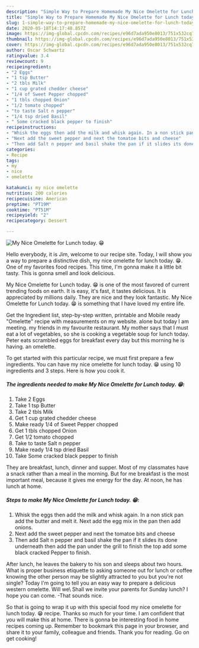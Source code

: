 ```yaml
---
description: "Simple Way to Prepare Homemade My Nice Omelette for Lunch today. 😁"
title: "Simple Way to Prepare Homemade My Nice Omelette for Lunch today. 😁"
slug: 1-simple-way-to-prepare-homemade-my-nice-omelette-for-lunch-today
date: 2020-05-18T14:17:48.857Z
image: https://img-global.cpcdn.com/recipes/e96d7ada950e8013/751x532cq70/my-nice-omelette-for-lunch-today-😁-recipe-main-photo.jpg
thumbnail: https://img-global.cpcdn.com/recipes/e96d7ada950e8013/751x532cq70/my-nice-omelette-for-lunch-today-😁-recipe-main-photo.jpg
cover: https://img-global.cpcdn.com/recipes/e96d7ada950e8013/751x532cq70/my-nice-omelette-for-lunch-today-😁-recipe-main-photo.jpg
author: Oscar Schwartz
ratingvalue: 3.4
reviewcount: 9
recipeingredient:
- "2 Eggs"
- "1 tsp Butter"
- "2 tbls Milk"
- "1 cup grated chedder cheese"
- "1/4 of Sweet Pepper chopped"
- "1 tbls chopped Onion"
- "1/2 tomato chopped"
- "to taste Salt n pepper"
- "1/4 tsp dried Basil"
- " Some cracked black pepper to finish"
recipeinstructions:
- "Whisk the eggs then add the milk and whisk again. In a non stick pan add the butter and melt it. Next add the egg mix in the pan then add onions."
- "Next add the sweet pepper and next the tomatoe bits and cheese"
- "Then add Salt n pepper and basil shake the pan if it slides its done underneath then add the pan under the grill to finish the top add some black cracked Pepper to finish."
categories:
- Recipe
tags:
- my
- nice
- omelette

katakunci: my nice omelette 
nutrition: 200 calories
recipecuisine: American
preptime: "PT19M"
cooktime: "PT51M"
recipeyield: "2"
recipecategory: Dessert

---
```



![My Nice Omelette for Lunch today. 😁](https://img-global.cpcdn.com/recipes/e96d7ada950e8013/751x532cq70/my-nice-omelette-for-lunch-today-😁-recipe-main-photo.jpg)

Hello everybody, it is Jim, welcome to our recipe site. Today, I will show you a way to prepare a distinctive dish, my nice omelette for lunch today. 😁. One of my favorites food recipes. This time, I'm gonna make it a little bit tasty. This is gonna smell and look delicious.

My Nice Omelette for Lunch today. 😁 is one of the most favored of current trending foods on earth. It is easy, it's fast, it tastes delicious. It is appreciated by millions daily. They are nice and they look fantastic. My Nice Omelette for Lunch today. 😁 is something that I have loved my entire life.

Get the Ingredient list, step-by-step written, printable and Mobile ready &#34;Omelette&#34; recipe with measurements on my website. alone but today I am meeting. my friends in my favourite restaurant. My mother says that I must eat a lot of vegetables, so she is cooking a vegetable soup for lunch today. Peter eats scrambled eggs for breakfast every day but this morning he is having. an omelette.


To get started with this particular recipe, we must first prepare a few ingredients. You can have my nice omelette for lunch today. 😁 using 10 ingredients and 3 steps. Here is how you cook it.

<!--inarticleads1-->

##### The ingredients needed to make My Nice Omelette for Lunch today. 😁:

1. Take 2 Eggs
1. Take 1 tsp Butter
1. Take 2 tbls Milk
1. Get 1 cup grated chedder cheese
1. Make ready 1/4 of Sweet Pepper chopped
1. Get 1 tbls chopped Onion
1. Get 1/2 tomato chopped
1. Take to taste Salt n pepper
1. Make ready 1/4 tsp dried Basil
1. Take  Some cracked black pepper to finish


They are breakfast, lunch, dinner and supper. Most of my classmates have a snack rather than a meal in the morning. But for me breakfast is the most important meal, because it gives me energy for the day. At noon, he has lunch at home. 

<!--inarticleads2-->

##### Steps to make My Nice Omelette for Lunch today. 😁:

1. Whisk the eggs then add the milk and whisk again. In a non stick pan add the butter and melt it. Next add the egg mix in the pan then add onions.
1. Next add the sweet pepper and next the tomatoe bits and cheese
1. Then add Salt n pepper and basil shake the pan if it slides its done underneath then add the pan under the grill to finish the top add some black cracked Pepper to finish.


After lunch, he leaves the bakery to his son and sleeps about two hours. What is proper business etiquette to asking someone out for lunch or coffee knowing the other person may be slightly attracted to you but you&#39;re not single? Today I&#39;m going to tell you an easy way to prepare a delicious western omelette. Will we\ Shall we invite your parents for Sunday lunch? I hope you can come. -That sounds nice. 

So that is going to wrap it up with this special food my nice omelette for lunch today. 😁 recipe. Thanks so much for your time. I am confident that you will make this at home. There is gonna be interesting food in home recipes coming up. Remember to bookmark this page in your browser, and share it to your family, colleague and friends. Thank you for reading. Go on get cooking!
